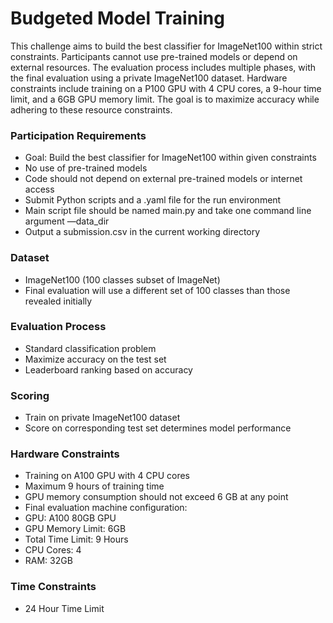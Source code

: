 # Budgeted Model Training

This challenge aims to build the best classifier for ImageNet100 within strict constraints. Participants cannot use pre-trained models or depend on external resources. The evaluation process includes multiple phases, with the final evaluation using a private ImageNet100 dataset. Hardware constraints include training on a P100 GPU with 4 CPU cores, a 9-hour time limit, and a 6GB GPU memory limit. The goal is to maximize accuracy while adhering to these resource constraints.

### Participation Requirements

* Goal: Build the best classifier for ImageNet100 within given constraints
* No use of pre-trained models
* Code should not depend on external pre-trained models or internet access
* Submit Python scripts and a .yaml file for the run environment
* Main script file should be named main.py and take one command line argument —data_dir
* Output a submission.csv in the current working directory

### Dataset

* ImageNet100 (100 classes subset of ImageNet)
* Final evaluation will use a different set of 100 classes than those revealed initially

### Evaluation Process

* Standard classification problem
* Maximize accuracy on the test set
* Leaderboard ranking based on accuracy

### Scoring

* Train on private ImageNet100 dataset
* Score on corresponding test set determines model performance

### Hardware Constraints

* Training on A100 GPU with 4 CPU cores
* Maximum 9 hours of training time
* GPU memory consumption should not exceed 6 GB at any point
* Final evaluation machine configuration:
* GPU: A100 80GB GPU
* GPU Memory Limit: 6GB
* Total Time Limit: 9 Hours
* CPU Cores: 4
* RAM: 32GB

### Time Constraints
* 24 Hour Time Limit

